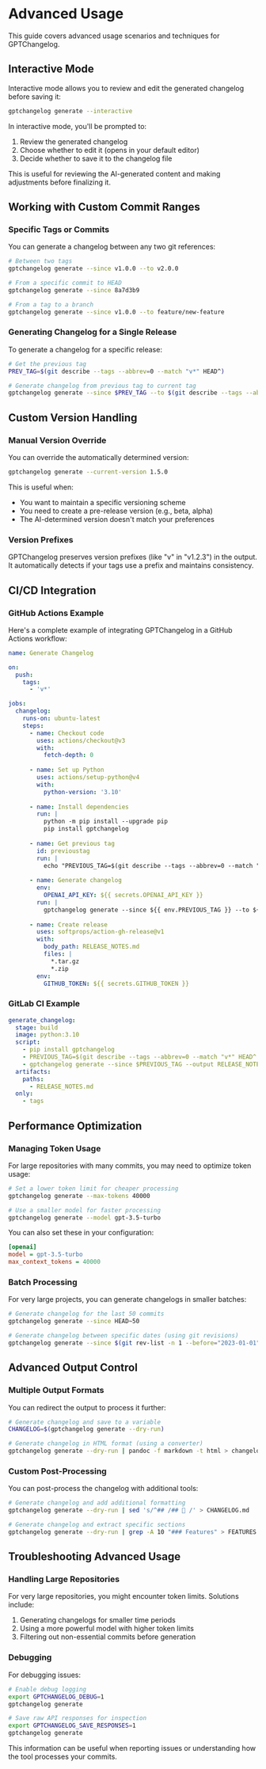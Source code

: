 # Advanced Usage

This guide covers advanced usage scenarios and techniques for GPTChangelog.

## Interactive Mode

Interactive mode allows you to review and edit the generated changelog before saving it:

```bash
gptchangelog generate --interactive
```

In interactive mode, you'll be prompted to:

1. Review the generated changelog
2. Choose whether to edit it (opens in your default editor)
3. Decide whether to save it to the changelog file

This is useful for reviewing the AI-generated content and making adjustments before finalizing it.

## Working with Custom Commit Ranges

### Specific Tags or Commits

You can generate a changelog between any two git references:

```bash
# Between two tags
gptchangelog generate --since v1.0.0 --to v2.0.0

# From a specific commit to HEAD
gptchangelog generate --since 8a7d3b9

# From a tag to a branch
gptchangelog generate --since v1.0.0 --to feature/new-feature
```

### Generating Changelog for a Single Release

To generate a changelog for a specific release:

```bash
# Get the previous tag
PREV_TAG=$(git describe --tags --abbrev=0 --match "v*" HEAD^)

# Generate changelog from previous tag to current tag
gptchangelog generate --since $PREV_TAG --to $(git describe --tags --abbrev=0)
```

## Custom Version Handling

### Manual Version Override

You can override the automatically determined version:

```bash
gptchangelog generate --current-version 1.5.0
```

This is useful when:
- You want to maintain a specific versioning scheme
- You need to create a pre-release version (e.g., beta, alpha)
- The AI-determined version doesn't match your preferences

### Version Prefixes

GPTChangelog preserves version prefixes (like "v" in "v1.2.3") in the output. It automatically detects if your tags use a prefix and maintains consistency.

## CI/CD Integration

### GitHub Actions Example

Here's a complete example of integrating GPTChangelog in a GitHub Actions workflow:

```yaml
name: Generate Changelog

on:
  push:
    tags:
      - 'v*'

jobs:
  changelog:
    runs-on: ubuntu-latest
    steps:
      - name: Checkout code
        uses: actions/checkout@v3
        with:
          fetch-depth: 0
      
      - name: Set up Python
        uses: actions/setup-python@v4
        with:
          python-version: '3.10'
      
      - name: Install dependencies
        run: |
          python -m pip install --upgrade pip
          pip install gptchangelog
      
      - name: Get previous tag
        id: previoustag
        run: |
          echo "PREVIOUS_TAG=$(git describe --tags --abbrev=0 --match "v*" HEAD^ || git rev-list --max-parents=0 HEAD)" >> $GITHUB_ENV
      
      - name: Generate changelog
        env:
          OPENAI_API_KEY: ${{ secrets.OPENAI_API_KEY }}
        run: |
          gptchangelog generate --since ${{ env.PREVIOUS_TAG }} --to ${{ github.ref_name }} --output RELEASE_NOTES.md
      
      - name: Create release
        uses: softprops/action-gh-release@v1
        with:
          body_path: RELEASE_NOTES.md
          files: |
            *.tar.gz
            *.zip
        env:
          GITHUB_TOKEN: ${{ secrets.GITHUB_TOKEN }}
```

### GitLab CI Example

```yaml
generate_changelog:
  stage: build
  image: python:3.10
  script:
    - pip install gptchangelog
    - PREVIOUS_TAG=$(git describe --tags --abbrev=0 --match "v*" HEAD^ || git rev-list --max-parents=0 HEAD)
    - gptchangelog generate --since $PREVIOUS_TAG --output RELEASE_NOTES.md
  artifacts:
    paths:
      - RELEASE_NOTES.md
  only:
    - tags
```

## Performance Optimization

### Managing Token Usage

For large repositories with many commits, you may need to optimize token usage:

```bash
# Set a lower token limit for cheaper processing
gptchangelog generate --max-tokens 40000

# Use a smaller model for faster processing
gptchangelog generate --model gpt-3.5-turbo
```

You can also set these in your configuration:

```ini
[openai]
model = gpt-3.5-turbo
max_context_tokens = 40000
```

### Batch Processing

For very large projects, you can generate changelogs in smaller batches:

```bash
# Generate changelog for the last 50 commits
gptchangelog generate --since HEAD~50

# Generate changelog between specific dates (using git revisions)
gptchangelog generate --since $(git rev-list -n 1 --before="2023-01-01" HEAD) --to $(git rev-list -n 1 --before="2023-02-01" HEAD)
```

## Advanced Output Control

### Multiple Output Formats

You can redirect the output to process it further:

```bash
# Generate changelog and save to a variable
CHANGELOG=$(gptchangelog generate --dry-run)

# Generate changelog in HTML format (using a converter)
gptchangelog generate --dry-run | pandoc -f markdown -t html > changelog.html
```

### Custom Post-Processing

You can post-process the changelog with additional tools:

```bash
# Generate changelog and add additional formatting
gptchangelog generate --dry-run | sed 's/^## /## 🚀 /' > CHANGELOG.md

# Generate changelog and extract specific sections
gptchangelog generate --dry-run | grep -A 10 "### Features" > FEATURES.md
```

## Troubleshooting Advanced Usage

### Handling Large Repositories

For very large repositories, you might encounter token limits. Solutions include:

1. Generating changelogs for smaller time periods
2. Using a more powerful model with higher token limits
3. Filtering out non-essential commits before generation

### Debugging

For debugging issues:

```bash
# Enable debug logging
export GPTCHANGELOG_DEBUG=1
gptchangelog generate

# Save raw API responses for inspection
export GPTCHANGELOG_SAVE_RESPONSES=1
gptchangelog generate
```

This information can be useful when reporting issues or understanding how the tool processes your commits.